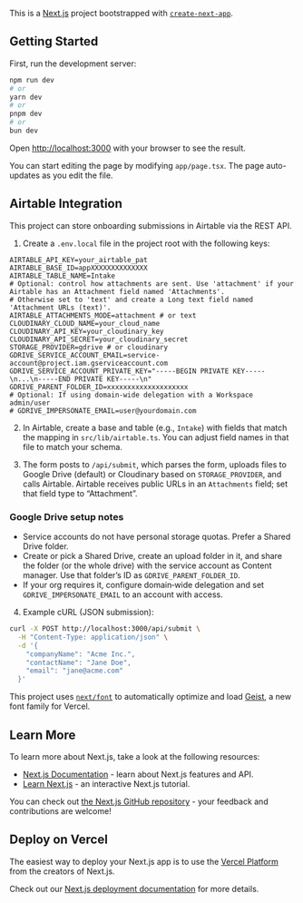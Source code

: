 This is a [Next.js](https://nextjs.org) project bootstrapped with [`create-next-app`](https://nextjs.org/docs/app/api-reference/cli/create-next-app).

## Getting Started

First, run the development server:

```bash
npm run dev
# or
yarn dev
# or
pnpm dev
# or
bun dev
```

Open [http://localhost:3000](http://localhost:3000) with your browser to see the result.

You can start editing the page by modifying `app/page.tsx`. The page auto-updates as you edit the file.

## Airtable Integration

This project can store onboarding submissions in Airtable via the REST API.

1. Create a `.env.local` file in the project root with the following keys:

```
AIRTABLE_API_KEY=your_airtable_pat
AIRTABLE_BASE_ID=appXXXXXXXXXXXXXX
AIRTABLE_TABLE_NAME=Intake
# Optional: control how attachments are sent. Use 'attachment' if your Airtable has an Attachment field named 'Attachments'.
# Otherwise set to 'text' and create a Long text field named 'Attachment URLs (text)'.
AIRTABLE_ATTACHMENTS_MODE=attachment # or text
CLOUDINARY_CLOUD_NAME=your_cloud_name
CLOUDINARY_API_KEY=your_cloudinary_key
CLOUDINARY_API_SECRET=your_cloudinary_secret
STORAGE_PROVIDER=gdrive # or cloudinary
GDRIVE_SERVICE_ACCOUNT_EMAIL=service-account@project.iam.gserviceaccount.com
GDRIVE_SERVICE_ACCOUNT_PRIVATE_KEY="-----BEGIN PRIVATE KEY-----\n...\n-----END PRIVATE KEY-----\n"
GDRIVE_PARENT_FOLDER_ID=xxxxxxxxxxxxxxxxxxxx
# Optional: If using domain-wide delegation with a Workspace admin/user
# GDRIVE_IMPERSONATE_EMAIL=user@yourdomain.com
```

2. In Airtable, create a base and table (e.g., `Intake`) with fields that match the mapping in `src/lib/airtable.ts`. You can adjust field names in that file to match your schema.

3. The form posts to `/api/submit`, which parses the form, uploads files to Google Drive (default) or Cloudinary based on `STORAGE_PROVIDER`, and calls Airtable. Airtable receives public URLs in an `Attachments` field; set that field type to “Attachment”.

### Google Drive setup notes
- Service accounts do not have personal storage quotas. Prefer a Shared Drive folder.
- Create or pick a Shared Drive, create an upload folder in it, and share the folder (or the whole drive) with the service account as Content manager. Use that folder’s ID as `GDRIVE_PARENT_FOLDER_ID`.
- If your org requires it, configure domain‑wide delegation and set `GDRIVE_IMPERSONATE_EMAIL` to an account with access.

4. Example cURL (JSON submission):

```bash
curl -X POST http://localhost:3000/api/submit \
  -H "Content-Type: application/json" \
  -d '{
    "companyName": "Acme Inc.",
    "contactName": "Jane Doe",
    "email": "jane@acme.com"
  }'
```

This project uses [`next/font`](https://nextjs.org/docs/app/building-your-application/optimizing/fonts) to automatically optimize and load [Geist](https://vercel.com/font), a new font family for Vercel.

## Learn More

To learn more about Next.js, take a look at the following resources:

- [Next.js Documentation](https://nextjs.org/docs) - learn about Next.js features and API.
- [Learn Next.js](https://nextjs.org/learn) - an interactive Next.js tutorial.

You can check out [the Next.js GitHub repository](https://github.com/vercel/next.js) - your feedback and contributions are welcome!

## Deploy on Vercel

The easiest way to deploy your Next.js app is to use the [Vercel Platform](https://vercel.com/new?utm_medium=default-template&filter=next.js&utm_source=create-next-app&utm_campaign=create-next-app-readme) from the creators of Next.js.

Check out our [Next.js deployment documentation](https://nextjs.org/docs/app/building-your-application/deploying) for more details.
